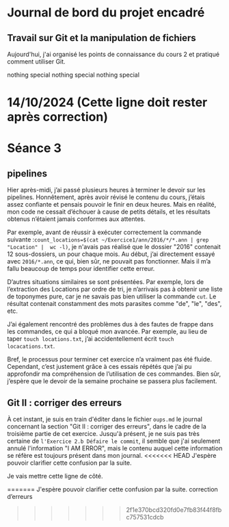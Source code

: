 # Journal de bord du projet encadré
## Travail sur Git et la manipulation de fichiers
Aujourd'hui, j'ai organisé les points de connaissance du cours 2 et pratiqué comment utiliser Git.

nothing special
nothing special
nothing special

# 14/10/2024 (Cette ligne doit rester après correction)
# Séance 3
## pipelines
Hier après-midi, j’ai passé plusieurs heures à terminer le devoir sur les 
pipelines. Honnêtement, après avoir révisé le contenu du cours, j’étais 
assez confiante et pensais pouvoir le finir en deux heures. Mais en 
réalité, mon code ne cessait d’échouer à cause de petits détails, et les 
résultats obtenus n’étaient jamais conformes aux attentes.

Par exemple, avant de réussir à exécuter correctement la commande suivante 
:`count_locations=$(cat ~/Exercice1/ann/2016/*/*.ann | grep "Location" | 
wc -l)`, je n'avais pas réalisé que le dossier "2016" contenait 12 
sous-dossiers, un pour chaque mois. Au début, j’ai directement essayé avec 
`2016/*.ann`, ce qui, bien sûr, ne pouvait pas fonctionner. Mais il m’a 
fallu beaucoup de temps pour identifier cette erreur.

D’autres situations similaires se sont présentées. Par exemple, lors de 
l’extraction des Locations par ordre de tri, je n’arrivais pas à obtenir 
une liste de toponymes pure, car je ne savais pas bien utiliser la 
commande `cut`. Le résultat contenait constamment des mots parasites comme 
"de", "le", "des", etc.

J’ai également rencontré des problèmes dus à des fautes de frappe dans les 
commandes, ce qui a bloqué mon avancée. Par exemple, au lieu de taper 
`touch locations.txt`, j’ai accidentellement écrit `touch 
locacations.txt`.

Bref, le processus pour terminer cet exercice n’a vraiment pas été fluide. 
Cependant, c’est justement grâce à ces essais répétés que j’ai pu 
approfondir ma compréhension de l’utilisation de ces commandes. Bien sûr, 
j’espère que le devoir de la semaine prochaine se passera plus facilement.

## Git II : corriger des erreurs
À cet instant, je suis en train d'éditer dans le fichier `oups.md` le 
journal concernant la section "Git II : corriger des erreurs", dans le 
cadre de la troisième partie de cet exercice. Jusqu'à présent, je ne suis 
pas très certaine de `l'Exercice 2.b Défaire le commit`, il semble que 
j'ai seulement annulé l'information "I AM ERROR", mais le contenu auquel 
cette information se réfère est toujours présent dans mon journal. 
<<<<<<< HEAD
J'espère pouvoir clarifier cette confusion par la suite.

Je vais mettre cette ligne de côté.

=======
J'espère pouvoir clarifier cette confusion par la suite. 
correction d’erreurs
>>>>>>> 2f1e370bcd320fd0e7fb83f44f8fbc757531cdcb
